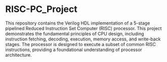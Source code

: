 # RISC-PC_Project
This repository contains the Verilog HDL implementation of a 5-stage pipelined Reduced Instruction Set Computer (RISC) processor. This project demonstrates the fundamental principles of CPU design, including instruction fetching, decoding, execution, memory access, and write-back stages. The processor is designed to execute a subset of common RISC instructions, providing a foundational understanding of processor architecture.


